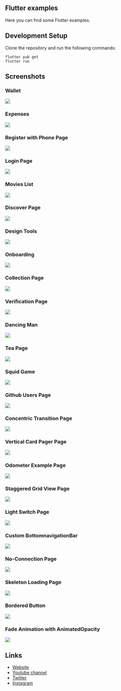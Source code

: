 ## Flutter examples

Here you can find some Flutter examples.

## Development Setup
Clone the repository and run the following commands:
```
flutter pub get
flutter run
```

## Screenshots

### Wallet
<img src="assets/screenshots/wallet.png" />

### Expenses
<img src="assets/screenshots/expenses.png" />

### Register with Phone Page
<img src="assets/screenshots/register-with-phone.png" />

### Login Page
<img src="assets/screenshots/login-page.png" />

### Movies List
<img src="assets/screenshots/movies.png" />

### Discover Page
<img src="assets/screenshots/discover-page.png" />

### Design Tools
<img src="assets/screenshots/design-tools.png" />

### Onboarding 
<img src="assets/screenshots/learning.png" />

### Collection Page
<img src="assets/screenshots/collection-page.png" />

### Verification Page
<img src="assets/screenshots/verification.png" />

### Dancing Man
<img src="assets/screenshots/dancing-man.png" />

### Tea Page
<img src="assets/screenshots/tea-page.png" />

### Squid Game
<img src="assets/screenshots/squid-game.png" />

### Github Users Page
<img src="assets/screenshots/github-users-page.png" />

### Concentric Transition Page
<img src="assets/screenshots/concentric-page.jpg" />

### Vertical Card Pager Page
<img src="assets/screenshots/vertical-card-pager.png" />

### Odometer Example Page
<img src="assets/screenshots/odometer-example.jpg" />

### Staggered Grid View Page
<img src="assets/screenshots/staggered-gridview.png" />

### Light Switch Page
<img src="assets/screenshots/light-switch.png" />

### Custom BottomnavigationBar
<img src="assets/screenshots/bottom-navigation-bar.png" />

### No-Connection Page
<img src="assets/screenshots/no-connection.png" />

### Skeleton Loading Page
<img src="assets/screenshots/skeleton-loading.png" />

### Bordered Button
<img src="assets/screenshots/bordered-button.png" />

### Fade Animation with AnimatedOpacity
<img src="assets/screenshots/fade-animation.png" />

## Links

* [Website](https://afgprogrammer.com)
* [Youtube channel](https://youtube.com/afgprogrammer)
* [Twitter](https://twitter.com/afgprogrammer)
* [Instagram](https://instagram.com/afgprogrammer)
